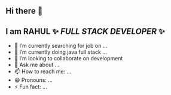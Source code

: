 ## Hi there 👋


## **I am RAHUL** ✨ _FULL STACK DEVELOPER_ ✨ 

- 🔭 I’m currently searching for job on ...
- 🌱 I’m currently doing java full stack ...
- 👯 I’m looking to collaborate on development
- 💬 Ask me about ...
- 📫 How to reach me: ...
- 😄 Pronouns: ...
- ⚡ Fun fact: ...

